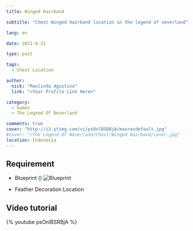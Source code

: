 ```yaml
---
title: Winged Hairband

subtitle: "Chest Winged Hairband location in the legend of neverland"

lang: en

date: 2021-8-31

type: post

tags:
  - Chest Location

author:
  nick: "Maulinda Agustina"
  link: "<Your Profile Link Here>"

category:
  - Games
  - The Legend Of Neverland

comments: true
cover: "http://i3.ytimg.com/vi/psOnlBSRBjA/maxresdefault.jpg"
#cover: "/The Legend Of Neverland/Chest/Winged Hairband/cover.jpg"
location: Indonesia
---
```


## Requirement
- Blueprint ()
  ![Blueprint](https://1.bp.blogspot.com/-12HaBSycKKg/YPJx-8o3E4I/AAAAAAAASho/PXAvOgsrjPgIPd8bG5eG9919Ihh60nwsQCLcBGAsYHQ/w640-h298/Cara%2BMendapatkan%2BWinged%2BHairband%2Bdi%2BThe%2BLegend%2Bof%2BNeverland-4.webp)

- Feather Decoration Location
  
## Video tutorial
{% youtube psOnlBSRBjA %}
